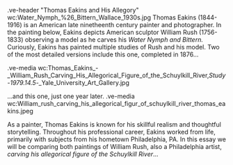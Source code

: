 .ve-header "Thomas Eakins and His Allegory" wc:Water_Nymph_%26_Bittern_Wallace_1930s.jpg
Thomas Eakins (1844-1916) is an American late ninetheenth century painter and photographer. In the painting below, Eakins depicts American sculptor William Rush (1756-1833) observing a model as he carves his *Water Nymph and Bittern.* Curiously, Eakins has painted multiple studies of Rush and his model. Two of the most detailed versions include this one, completed in 1876...

.ve-media wc:Thomas_Eakins_-_William_Rush_Carving_His_Allegorical_Figure_of_the_Schuylkill_River,_Study_-_1979.14.5_-_Yale_University_Art_Gallery.jpg

...and this one, just one year later. 
.ve-media wc:William_rush_carving_his_allegorical_figur_of_schuylkill_river_thomas_eakins.jpeg 

As a painter, Thomas Eakins is known for his skillful realism and thoughtful storytelling. Throughout his professional career, Eakins worked from life, primarily with subjects from his hometown Philadelphia, PA. In this essay we will be comparing both paintings of William Rush, also a Philadelphia artist, *carving his allegorical figure of the Schuylkill River*... 